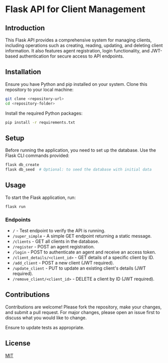 # Flask API for Client Management

## Introduction

This Flask API provides a comprehensive system for managing clients, including operations such as creating, reading, updating, and deleting client information. It also features agent registration, login functionality, and JWT-based authentication for secure access to API endpoints.

## Installation

Ensure you have Python and pip installed on your system. Clone this repository to your local machine:

```bash
git clone <repository-url>
cd <repository-folder>
```

Install the required Python packages:

```bash
pip install -r requirements.txt
```

## Setup

Before running the application, you need to set up the database. Use the Flask CLI commands provided:

```bash
flask db_create
flask db_seed  # Optional: to seed the database with initial data
```

## Usage

To start the Flask application, run:

```bash
flask run
```

### Endpoints

- `/` - Test endpoint to verify the API is running.
- `/super_simple` - A simple GET endpoint returning a static message.
- `/clients` - GET all clients in the database.
- `/register` - POST an agent registration.
- `/login` - POST to authenticate an agent and receive an access token.
- `/client_details/<client_id>` - GET details of a specific client by ID.
- `/add_client` - POST a new client (JWT required).
- `/update_client` - PUT to update an existing client's details (JWT required).
- `/remove_client/<client_id>` - DELETE a client by ID (JWT required).

## Contributions

Contributions are welcome! Please fork the repository, make your changes, and submit a pull request. For major changes, please open an issue first to discuss what you would like to change.

Ensure to update tests as appropriate.

## License

[MIT](https://choosealicense.com/licenses/mit/)
